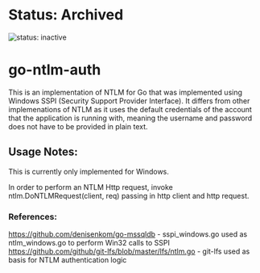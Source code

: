 # Status: Archived

![status: inactive](https://img.shields.io/badge/status-inactive-red.svg)

# go-ntlm-auth

This is an implementation of NTLM for Go that was implemented using Windows SSPI (Security Support Provider Interface).
It differs from other implemenations of NTLM as it uses the default credentials of the account that the application is running with, meaning the username and password does not have to be provided in plain text. 

## Usage Notes:
This is currently only implemented for Windows. 

In order to perform an NTLM Http request, invoke ntlm.DoNTLMRequest(client, req) passing in http client and http request.

### References:
https://github.com/denisenkom/go-mssqldb - sspi_windows.go used as ntlm_windows.go to perform Win32 calls to SSPI
https://github.com/github/git-lfs/blob/master/lfs/ntlm.go - git-lfs used as basis for NTLM authentication logic
